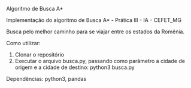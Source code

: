Algoritmo de Busca A*

Implementação do algoritmo de Busca A* - Prática III - IA - CEFET_MG 

Busca pelo melhor caminho para se viajar entre os estados da Romênia.

Como utilizar:

1) Clonar o repositório
2) Executar o arquivo busca.py, passando como parâmetro a cidade de origem e a cidade de destino:
    python3 busca.py


Dependências:
    python3, pandas

